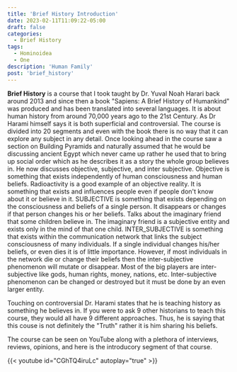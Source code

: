 ```yaml
---
title: 'Brief History Introduction'
date: 2023-02-11T11:09:22-05:00
draft: false
categories:
  - Brief History
tags:
  - Hominoidea
  - One
description: 'Human Family'
post: 'brief_history'
---
```


**Brief History** is a course that I took taught by Dr. Yuval Noah Harari back around 2013 and since then a book "Sapiens: A Brief History of Humankind" was produced and has been translated into several languages. It is about human history from around 70,000 years ago to the 21st Century. As Dr Harami himself says it is both superficial and controversial. The course is divided into 20 segments and even with the book there is no way that it can explore any subject in any detail. Once looking ahead in the course saw a section on Building Pyramids and naturally assumed that he would be discussing ancient Egypt which never came up rather he used that to bring up social order which as he describes it as a story the whole group believes in. He now discusses objective, subjective, and inter subjective. Objective is something that exists independently of human consciousness and human beliefs. Radioactivity is a good example of an objective reality. It is something that exists and influences people even if people don't know about it or believe in it. SUBJECTIVE is something that exists depending on the consciousness and beliefs of a single person. It disappears or changes if that person changes his or her beliefs. Talks about the imaginary friend that some children believe in. The imaginary friend is a subjective entity and exists only in the mind of that one child. INTER_SUBJECTIVE is something that exists within the communication network that links the subject consciousness of many individuals. If a single individual changes his/her beliefs, or even dies it is of little importance. However, if most individuals in the network die or change their beliefs then the inter-subjective phenomenon will mutate or disappear. Most of the big players are inter-subjective like gods, human rights, money, nations, etc. Inter-subjective phenomenon can be changed or destroyed but it must be done by an even larger entity.

Touching on controversial Dr. Harami states that he is teaching history as something he believes in. If you were to ask 9 other historians to teach this course, they would all have 9 different approaches. Thus, he is saying that this couse is not definitely the "Truth" rather it is him sharing his beliefs.

The course can be seen on YouTube along with a plethora of interviews, reviews, opinions, and here is the introducory segment of that course.

{{< youtube id="CGhTQ4iruLc" autoplay="true" >}}
